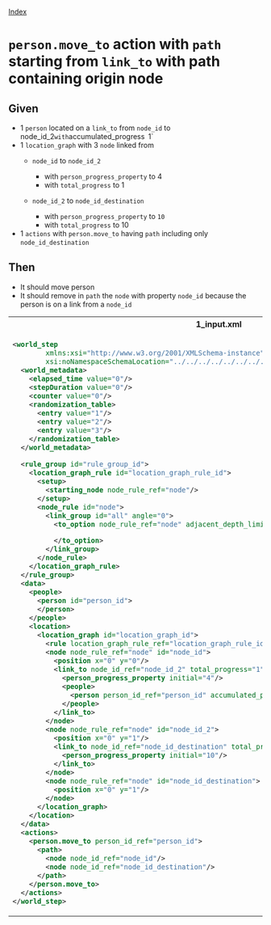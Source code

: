 [Index](./index.md)
# `person.move_to` action with `path` starting from `link_to` with path containing origin node

## Given
- 1 `person` located on a `link_to` from `node_id` to node_id_2` with `accumulated_progress` `1`
- 1 `location_graph` with 3 `node` linked from
    - `node_id` to `node_id_2`
        - with `person_progress_property` to 4
        - with `total_progress` to 1

    - `node_id_2` to `node_id_destination`
        - with `person_progress_property` to `10`
        - with `total_progress` to 10
- 1 `actions` with `person.move_to` having `path` including only `node_id_destination`
## Then
- It should move person
- It should remove in `path` the `node` with property `node_id` because the person is on a link from a `node_id`
<table>
<tr>
<th>1_input.xml</th>
<th>2_expected.xml</th>
</tr>
<tr>
<td style="vertical-align:top">
  
```xml
<world_step
        xmlns:xsi="http://www.w3.org/2001/XMLSchema-instance"
        xsi:noNamespaceSchemaLocation="../../../../../../../../../../../../../../../world_step.xsd">
  <world_metadata>
    <elapsed_time value="0"/>
    <stepDuration value="0"/>
    <counter value="0"/>
    <randomization_table>
      <entry value="1"/>
      <entry value="2"/>
      <entry value="3"/>
    </randomization_table>
  </world_metadata>

  <rule_group id="rule_group_id">
    <location_graph_rule id="location_graph_rule_id">
      <setup>
        <starting_node node_rule_ref="node"/>
      </setup>
      <node_rule id="node">
        <link_group id="all" angle="0">
          <to_option node_rule_ref="node" adjacent_depth_limit="0" distance="0">

          </to_option>
        </link_group>
      </node_rule>
    </location_graph_rule>
  </rule_group>
  <data>
    <people>
      <person id="person_id">
      </person>
    </people>
    <location>
      <location_graph id="location_graph_id">
        <rule location_graph_rule_ref="location_graph_rule_id"/>
        <node node_rule_ref="node" id="node_id">
          <position x="0" y="0"/>
          <link_to node_id_ref="node_id_2" total_progress="1">
            <person_progress_property initial="4"/>
            <people>
              <person person_id_ref="person_id" accumulated_progress="1"/>
            </people>
          </link_to>
        </node>
        <node node_rule_ref="node" id="node_id_2">
          <position x="0" y="1"/>
          <link_to node_id_ref="node_id_destination" total_progress="9">
            <person_progress_property initial="10"/>
          </link_to>
        </node>
        <node node_rule_ref="node" id="node_id_destination">
          <position x="0" y="1"/>
        </node>
      </location_graph>
    </location>
  </data>
  <actions>
    <person.move_to person_id_ref="person_id">
      <path>
        <node node_id_ref="node_id"/>
        <node node_id_ref="node_id_destination"/>
      </path>
    </person.move_to>
  </actions>
</world_step>
```
  
</td>
<td style="vertical-align:top">

```xml
<world_step xmlns:xsi="http://www.w3.org/2001/XMLSchema-instance" xsi:noNamespaceSchemaLocation="../../../../../../../../../../../../../../../world_step.xsd">
  <world_metadata>
    <elapsed_time value="0"/>
    <stepDuration value="0"/>
    <counter value="0"/>
    <randomization_table>
      <entry value="2"/>
      <entry value="3"/>
      <entry value="1"/>
    </randomization_table>
  </world_metadata>

  <rule_group id="rule_group_id">
    <location_graph_rule id="location_graph_rule_id">
      <setup>
        <starting_node node_rule_ref="node"/>
      </setup>
      <node_rule id="node">
        <link_group id="all" angle="0">
          <to_option node_rule_ref="node" adjacent_depth_limit="0" distance="0"/>
        </link_group>
      </node_rule>
    </location_graph_rule>
  </rule_group>
  <data>
    <people>
      <person id="person_id">
        <classifications/>
      </person>
    </people>
    <location>
      <location_graph id="location_graph_id">
        <rule location_graph_rule_ref="location_graph_rule_id"/>
        <node node_rule_ref="node" id="node_id">
          <position x="0" y="0"/>
          <link_to node_id_ref="node_id_2" total_progress="1">
            <person_progress_property initial="4"/>
            <people/>
          </link_to>
        </node>
        <node node_rule_ref="node" id="node_id_2">
          <position x="0" y="1"/>
          <link_to node_id_ref="node_id_destination" total_progress="9">
            <person_progress_property initial="10"/>
            <people>
              <person person_id_ref="person_id" accumulated_progress="8"/>
            </people>
          </link_to>
        </node>
        <node node_rule_ref="node" id="node_id_destination">
          <position x="0" y="1"/>
        </node>
      </location_graph>
    </location>
  </data>
  <actions>
    <person.move_to person_id_ref="person_id">
      <path>
        <node node_id_ref="node_id_destination"/>
      </path>
    </person.move_to>
  </actions>
</world_step>
```

</td>
</tr>
</table>
